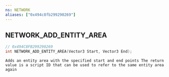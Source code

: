 ```yaml
---
ns: NETWORK
aliases: ["0x494c8fb299290269"]
---
```

## NETWORK_ADD_ENTITY_AREA

```c
// 0x494C8FB299290269
int NETWORK_ADD_ENTITY_AREA(Vector3 Start, Vector3 End);
```

```
Adds an entity area with the specified start and end points The return value is a script ID that can be used to refer to the same entity area again
```
